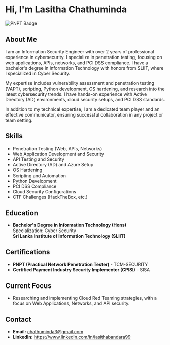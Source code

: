 # Hi, I'm Lasitha Chathuminda

![PNPT Badge](https://api.accredible.com/v1/frontend/credential_website_embed_image/badge/131916419)

## About Me

I am an Information Security Engineer with over 2 years of professional experience in cybersecurity. I specialize in penetration testing, focusing on web applications, APIs, networks, and PCI DSS compliance. I have a bachelor's degree in Information Technology with honors from SLIIT, where I specialized in Cyber Security.

My expertise includes vulnerability assessment and penetration testing (VAPT), scripting, Python development, OS hardening, and research into the latest cybersecurity trends. I have hands-on experience with Active Directory (AD) environments, cloud security setups, and PCI DSS standards.

In addition to my technical expertise, I am a dedicated team player and an effective communicator, ensuring successful collaboration in any project or team setting.

## Skills

- Penetration Testing (Web, APIs, Networks)
- Web Application Development and Security
- API Testing and Security
- Active Directory (AD) and Azure Setup
- OS Hardening
- Scripting and Automation
- Python Development
- PCI DSS Compliance
- Cloud Security Configurations
- CTF Challenges (HackTheBox, etc.)

## Education

- **Bachelor's Degree in Information Technology (Hons)**  
  Specialization: Cyber Security  
  **Sri Lanka Institute of Information Technology (SLIIT)**

## Certifications

- **PNPT (Practical Network Penetration Tester)** - TCM-SECURITY
- **Certified Payment Industry Security Implementer (CPISI)** - SISA

## Current Focus

- Researching and implementing Cloud Red Teaming strategies, with a focus on Web Applications, Networks, and API security.

## Contact

- **Email:** chathuminda3@gmail.com
- **LinkedIn:** https://www.linkedin.com/in/lasithabandara99
<!-- - **GitHub:** [Your GitHub Profile URL] -->

